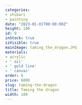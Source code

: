 ```yaml
---
categories:
- shibari
- painting
date: "2023-01-01T00:00:00Z"
height: 100
id: 0
inStock: true
isVisible: true
mainImage: taming_the_dragon.JPG
materials:
- acrylic
- ' oil'
- ' gold line'
- ' canvas'
order: 6
price: 6000
slug: taming-the-dragon
title: Taming the dragon
width: 100
---
```


